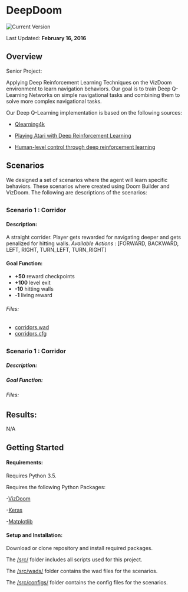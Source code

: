 # DeepDoom
![Current Version](https://img.shields.io/badge/version-0.0.2-red.svg)

Last Updated: **February 16, 2016**

## Overview
Senior Project:

Applying Deep Reinforcement Learning Techniques on the VizDoom environment to learn
navigation behaviors. Our goal is to train Deep Q-Learning Networks on simple navigational
tasks and combining them to solve more complex navigational tasks.

Our Deep Q-Learning implementation is based on the following sources:

- [Qlearning4k](https://github.com/farizrahman4u/qlearning4k)

- [Playing Atari with Deep Reinforcement Learning](https://www.cs.toronto.edu/~vmnih/docs/dqn.pdf)

- [Human-level control through deep reinforcement learning](http://www.nature.com/nature/journal/v518/n7540/full/nature14236.html)

## Scenarios

We designed a set of scenarios where the agent will learn specific behaviors. These
scenarios where created using Doom Builder and VizDoom. The following are descriptions of
the scenarios:

##  

### Scenario 1 : Corridor

#### Description:
A straight corrider. Player gets rewarded for navigating deeper and gets penalized
for hitting walls.
*Available Actions* : [FORWARD, BACKWARD, LEFT, RIGHT, TURN_LEFT, TURN_RIGHT]

#### Goal Function:

- **+50** reward checkpoints
- **+100** level exit
- **-10** hitting walls
- **-1** living reward

###### Files:
- [corridors.wad](src/wads/corridors.wad)
- [corridors.cfg](src/configs/corridors.cfg)

##  

### Scenario 1 : Corridor

##### Description:

##### Goal Function:

###### Files:

## Results:

N/A

## Getting Started

#### Requirements:

Requires Python 3.5.

Requires the following Python Packages:

-[VizDoom](https://github.com/Marqt/ViZDoom)

-[Keras](https://github.com/fchollet/keras)

-[Matplotlib](http://matplotlib.org/)

#### Setup and Installation:

Download or clone repository and install required packages.

The [/src/](src) folder includes all scripts used for this project.

The [/src/wads/](src/wads) folder contains the wad files for the scenarios.

The [/src/configs/](src/configs) folder contains the config files for the scenarios.

